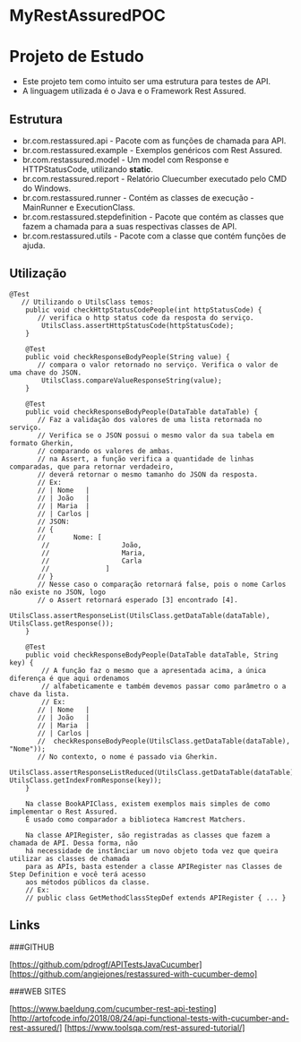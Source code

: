 # MyRestAssuredPOC

# Projeto de Estudo

- Este projeto tem como intuito ser uma estrutura para testes de API.
- A linguagem utilizada é o Java e o Framework Rest Assured.

## Estrutura

* br.com.restassured.api - Pacote com as funções de chamada para API.
* br.com.restassured.example - Exemplos genéricos com Rest Assured.
* br.com.restassured.model - Um model com Response e HTTPStatusCode, utilizando **static**.
* br.com.restassured.report - Relatório Cluecumber executado pelo CMD do Windows.
* br.com.restassured.runner - Contém as classes de execução - MainRunner e ExecutionClass.
* br.com.restassured.stepdefinition - Pacote que contém as classes que fazem a chamada para a suas respectivas classes de API.
* br.com.restassured.utils - Pacote com a classe que contém funções de ajuda.

## Utilização

```
@Test
   // Utilizando o UtilsClass temos:
	public void checkHttpStatusCodePeople(int httpStatusCode) {
	   // verifica o http status code da resposta do serviço.
		UtilsClass.assertHttpStatusCode(httpStatusCode);
	}

	@Test
	public void checkResponseBodyPeople(String value) {
	   // compara o valor retornado no serviço. Verifica o valor de uma chave do JSON.
		UtilsClass.compareValueResponseString(value);
	}

	@Test
	public void checkResponseBodyPeople(DataTable dataTable) {
	   // Faz a validação dos valores de uma lista retornada no serviço.
	   // Verifica se o JSON possui o mesmo valor da sua tabela em formato Gherkin,
	   // comparando os valores de ambas.
	   // na Assert, a função verifica a quantidade de linhas comparadas, que para retornar verdadeiro,
	   // deverá retornar o mesmo tamanho do JSON da resposta.
	   // Ex:
	   // | Nome   |
	   // | João   |
	   // | Maria  |
	   // | Carlos |
	   // JSON:
	   // {
	   //		Nome: [
	   	//					João,
	   	//					Maria,
	   	//					Carla
	   	//				]
	   // }
	   // Nesse caso o comparação retornará false, pois o nome Carlos não existe no JSON, logo
	   // o Assert retornará esperado [3] encontrado [4].
		UtilsClass.assertResponseList(UtilsClass.getDataTable(dataTable), UtilsClass.getResponse());
	}

	@Test
	public void checkResponseBodyPeople(DataTable dataTable, String key) {
		// A função faz o mesmo que a apresentada acima, a única diferença é que aqui ordenamos
		// alfabeticamente e também devemos passar como parâmetro o a chave da lista.
   		// Ex:
	   // | Nome   |
	   // | João   |
	   // | Maria  |
	   // | Carlos |
	   //  checkResponseBodyPeople(UtilsClass.getDataTable(dataTable), "Nome"));
	   // No contexto, o nome é passado via Gherkin.
		UtilsClass.assertResponseListReduced(UtilsClass.getDataTable(dataTable), UtilsClass.getIndexFromResponse(key));
	}
	
	Na classe BookAPIClass, existem exemplos mais simples de como implementar o Rest Assured.
	É usado como comparador a biblioteca Hamcrest Matchers.
	
	Na classe APIRegister, são registradas as classes que fazem a chamada de API. Dessa forma, não
	há necessidade de instânciar um novo objeto toda vez que queira utilizar as classes de chamada
	para as APIs, basta estender a classe APIRegister nas Classes de Step Definition e você terá acesso
	aos métodos públicos da classe.
	// Ex:
	// public class GetMethodClassStepDef extends APIRegister { ... }
```

## Links

###GITHUB

[https://github.com/pdrogf/APITestsJavaCucumber]
[https://github.com/angiejones/restassured-with-cucumber-demo]

###WEB SITES

[https://www.baeldung.com/cucumber-rest-api-testing]
[http://artofcode.info/2018/08/24/api-functional-tests-with-cucumber-and-rest-assured/]
[https://www.toolsqa.com/rest-assured-tutorial/]
